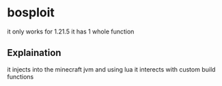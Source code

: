 # bosploit
it only works for 1.21.5 it has 1 whole function

## Explaination
it injects into the minecraft jvm and using lua it interects with custom build functions 
